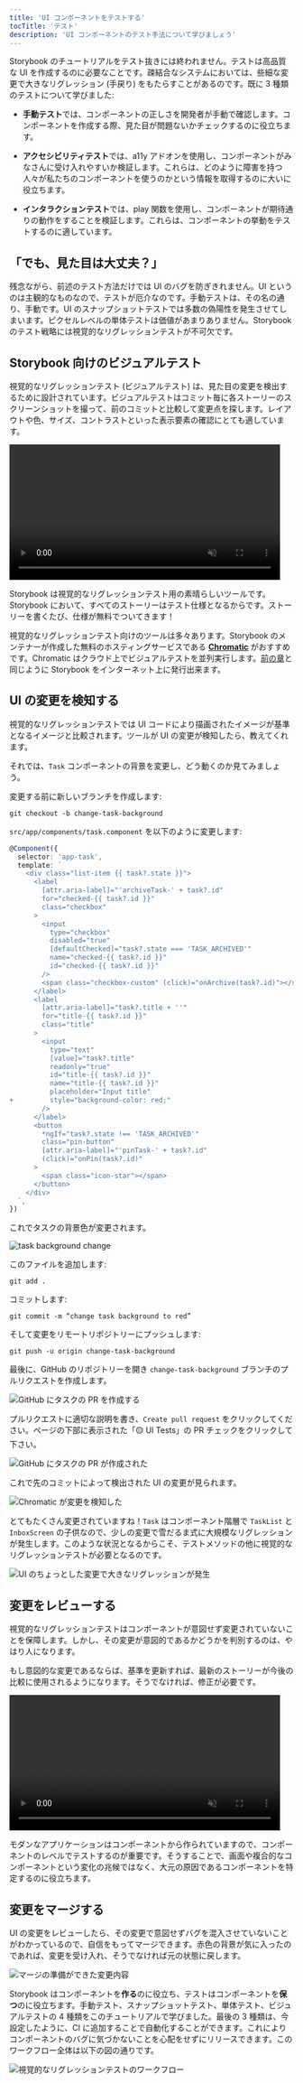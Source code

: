 ```yaml
---
title: 'UI コンポーネントをテストする'
tocTitle: 'テスト'
description: 'UI コンポーネントのテスト手法について学びましょう'
---
```


Storybook のチュートリアルをテスト抜きには終われません。テストは高品質な UI を作成するのに必要なことです。疎結合なシステムにおいては、些細な変更で大きなリグレッション (手戻り) をもたらすことがあるのです。既に 3 種類のテストについて学びました:

- **手動テスト**では、コンポーネントの正しさを開発者が手動で確認します。コンポーネントを作成する際、見た目が問題ないかチェックするのに役立ちます。

- **アクセシビリティテスト**では、a11y アドオンを使用し、コンポーネントがみなさんに受け入れやすいか検証します。これらは、どのように障害を持つ人々が私たちのコンポーネントを使うのかという情報を取得するのに大いに役立ちます。

- **インタラクションテスト**では、play 関数を使用し、コンポーネントが期待通りの動作をすることを検証します。これらは、コンポーネントの挙動をテストするのに適しています。

## 「でも、見た目は大丈夫？」

残念ながら、前述のテスト方法だけでは UI のバグを防ぎきれません。UI というのは主観的なものなので、テストが厄介なのです。手動テストは、その名の通り、手動です。UI のスナップショットテストでは多数の偽陽性を発生させてしまいます。ピクセルレベルの単体テストは価値があまりありません。Storybook のテスト戦略には視覚的なリグレッションテストが不可欠です。

## Storybook 向けのビジュアルテスト

視覚的なリグレッションテスト (ビジュアルテスト) は、見た目の変更を検出するために設計されています。ビジュアルテストはコミット毎に各ストーリーのスクリーンショットを撮って、前のコミットと比較して変更点を探します。レイアウトや色、サイズ、コントラストといった表示要素の確認にとても適しています。

<video autoPlay muted playsInline loop style="width:480px; margin: 0 auto;">
  <source
    src="/intro-to-storybook/visual-regression-testing.mp4"
    type="video/mp4"
  />
</video>

Storybook は視覚的なリグレッションテスト用の素晴らしいツールです。Storybook において、すべてのストーリーはテスト仕様となるからです。ストーリーを書くたび、仕様が無料でついてきます！

視覚的なリグレッションテスト向けのツールは多々あります。Storybook のメンテナーが作成した無料のホスティングサービスである [**Chromatic**](https://www.chromatic.com/?utm_source=storybook_website&utm_medium=link&utm_campaign=storybook) がおすすめです。Chromatic はクラウド上でビジュアルテストを並列実行します。[前の章](/intro-to-storybook/angular/ja/deploy/)と同じように Storybook をインターネット上に発行出来ます。

## UI の変更を検知する

視覚的なリグレッションテストでは UI コードにより描画されたイメージが基準となるイメージと比較されます。ツールが UI の変更が検知したら、教えてくれます。

それでは、`Task` コンポーネントの背景を変更し、どう動くのか見てみましょう。

変更する前に新しいブランチを作成します:

```shell
git checkout -b change-task-background
```

`src/app/components/task.component` を以下のように変更します:

```diff:title=src/app/components/task.component.ts
@Component({
  selector: 'app-task',
  template: `
    <div class="list-item {{ task?.state }}">
      <label
        [attr.aria-label]="'archiveTask-' + task?.id"
        for="checked-{{ task?.id }}"
        class="checkbox"
      >
        <input
          type="checkbox"
          disabled="true"
          [defaultChecked]="task?.state === 'TASK_ARCHIVED'"
          name="checked-{{ task?.id }}"
          id="checked-{{ task?.id }}"
        />
        <span class="checkbox-custom" (click)="onArchive(task?.id)"></span>
      </label>
      <label
        [attr.aria-label]="task?.title + ''"
        for="title-{{ task?.id }}"
        class="title"
      >
        <input
          type="text"
          [value]="task?.title"
          readonly="true"
          id="title-{{ task?.id }}"
          name="title-{{ task?.id }}"
          placeholder="Input title"
+         style="background-color: red;"
        />
      </label>
      <button
        *ngIf="task?.state !== 'TASK_ARCHIVED'"
        class="pin-button"
        [attr.aria-label]="'pinTask-' + task?.id"
        (click)="onPin(task?.id)"
      >
        <span class="icon-star"></span>
      </button>
    </div>
  `,
})
```

これでタスクの背景色が変更されます。

![task background change](/intro-to-storybook/chromatic-task-change.png)

このファイルを追加します:

```shell
git add .
```

コミットします:

```shell
git commit -m “change task background to red”
```

そして変更をリモートリポジトリーにプッシュします:

```shell
git push -u origin change-task-background
```

最後に、GitHub のリポジトリーを開き `change-task-background` ブランチのプルリクエストを作成します。

![GitHub にタスクの PR を作成する](/github/pull-request-background.png)

プルリクエストに適切な説明を書き、`Create pull request` をクリックしてください。ページの下部に表示された「🟡 UI Tests」の PR チェックをクリックして下さい。

![GitHub にタスクの PR が作成された](/github/pull-request-background-ok.png)

これで先のコミットによって検出された UI の変更が見られます。

![Chromatic が変更を検知した](/intro-to-storybook/chromatic-catch-changes.png)

とてもたくさん変更されていますね！`Task` はコンポーネント階層で `TaskList` と `InboxScreen` の子供なので、少しの変更で雪だるま式に大規模なリグレッションが発生します。このような状況となるからこそ、テストメソッドの他に視覚的なリグレッションテストが必要となるのです。

![UI のちょっとした変更で大きなリグレッションが発生](/intro-to-storybook/minor-major-regressions.gif)

## 変更をレビューする

視覚的なリグレッションテストはコンポーネントが意図せず変更されていないことを保障します。しかし、その変更が意図的であるかどうかを判別するのは、やはり人になります。

もし意図的な変更であるならば、基準を更新すれば、最新のストーリーが今後の比較に使用されるようになります。そうでなければ、修正が必要です。

<video autoPlay muted playsInline loop style="width:480px; margin: 0 auto;">
  <source
    src="/intro-to-storybook/website-workflow-review-merge-optimized.mp4"
    type="video/mp4"
  />
</video>

モダンなアプリケーションはコンポーネントから作られていますので、コンポーネントのレベルでテストするのが重要です。そうすることで、画面や複合的なコンポーネントという変化の兆候ではなく、大元の原因であるコンポーネントを特定するのに役立ちます。

## 変更をマージする

UI の変更をレビューしたら、その変更で意図せずバグを混入させていないことがわかっているので、自信をもってマージできます。赤色の背景が気に入ったのであれば、変更を受け入れ、そうでなければ元の状態に戻します。

![マージの準備ができた変更内容](/intro-to-storybook/chromatic-review-finished.png)

Storybook はコンポーネントを**作る**のに役立ち、テストはコンポーネントを**保つ**のに役立ちます。手動テスト、スナップショットテスト、単体テスト、ビジュアルテストの 4 種類をこのチュートリアルで学びました。最後の 3 種類は、今設定したように、CI に追加することで自動化することができます。これによりコンポーネントのバグに気づかないことを心配をせずにリリースできます。このワークフロー全体は以下の図の通りです。

![視覚的なリグレッションテストのワークフロー](/intro-to-storybook/cdd-review-workflow.png)
